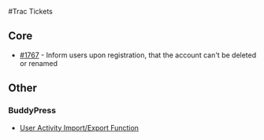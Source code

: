 #Trac Tickets

## Core
* [#1767](https://meta.trac.wordpress.org/ticket/1767) - Inform users upon registration, that the account can't be deleted or renamed

## Other

### BuddyPress
* [User Activity Import/Export Function](https://buddypress.trac.wordpress.org/ticket/408)
